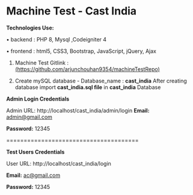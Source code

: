 # Machine Test - Cast India

**Technologies Use:**

• backend : PHP 8, Mysql ,Codeigniter 4

• frontend : html5, CSS3, Bootstrap, JavaScript, jQuery, Ajax


1. Machine Test Gitlink : [(https://github.com/arjunchouhan9354/machineTestRepo)](https://github.com/arjunchouhan9354/machineTestRepo)

2. Create mySQL database - Database_name : **cast_india**
 After creating database import **cast_india.sql file** in **cast_india** Database
 
**Admin Login Credentials**

  Admin URL: http://localhost/cast_india/admin/login
  **Email:** admin@gmail.com 
  
  **Password:** 12345
  
  ======================================
  
  **Test Users Credentials**
  
  User URL: http://localhost/cast_india/login
  
  **Email:** ac@gmail.com
  
  **Password:** 12345
